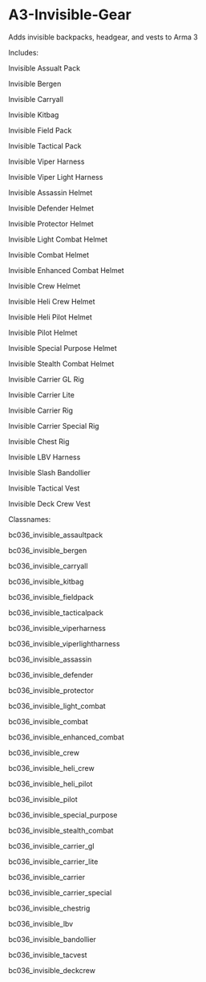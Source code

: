 # A3-Invisible-Gear
Adds invisible backpacks, headgear, and vests to Arma 3

Includes:

 Invisible Assualt Pack
 
 Invisible Bergen
 
 Invisible Carryall
 
 Invisible Kitbag
 
 Invisible Field Pack
 
 Invisible Tactical Pack
 
 Invisible Viper Harness
 
 Invisible Viper Light Harness
 
 Invisible Assassin Helmet
 
 Invisible Defender Helmet
 
 Invisible Protector Helmet
 
 Invisible Light Combat Helmet
 
 Invisible Combat Helmet
 
 Invisible Enhanced Combat Helmet
 
 Invisible Crew Helmet
 
 Invisible Heli Crew Helmet
 
 Invisible Heli Pilot Helmet
 
 Invisible Pilot Helmet
 
 Invisible Special Purpose Helmet
 
 Invisible Stealth Combat Helmet
 
 Invisible Carrier GL Rig
 
 Invisible Carrier Lite
 
 Invisible Carrier Rig
 
 Invisible Carrier Special Rig
 
 Invisible Chest Rig
 
 Invisible LBV Harness
 
 Invisible Slash Bandollier
 
 Invisible Tactical Vest
 
 Invisible Deck Crew Vest

Classnames:

 bc036_invisible_assaultpack
 
 bc036_invisible_bergen
 
 bc036_invisible_carryall
 
 bc036_invisible_kitbag
 
 bc036_invisible_fieldpack
 
 bc036_invisible_tacticalpack
 
 bc036_invisible_viperharness
 
 bc036_invisible_viperlightharness
 
 bc036_invisible_assassin
 
 bc036_invisible_defender
 
 bc036_invisible_protector
 
 bc036_invisible_light_combat
 
 bc036_invisible_combat
 
 bc036_invisible_enhanced_combat
 
 bc036_invisible_crew
 
 bc036_invisible_heli_crew
 
 bc036_invisible_heli_pilot
 
 bc036_invisible_pilot
 
 bc036_invisible_special_purpose
 
 bc036_invisible_stealth_combat
 
 bc036_invisible_carrier_gl
 
 bc036_invisible_carrier_lite
 
 bc036_invisible_carrier
 
 bc036_invisible_carrier_special
 
 bc036_invisible_chestrig
 
 bc036_invisible_lbv
 
 bc036_invisible_bandollier
 
 bc036_invisible_tacvest
 
 bc036_invisible_deckcrew
